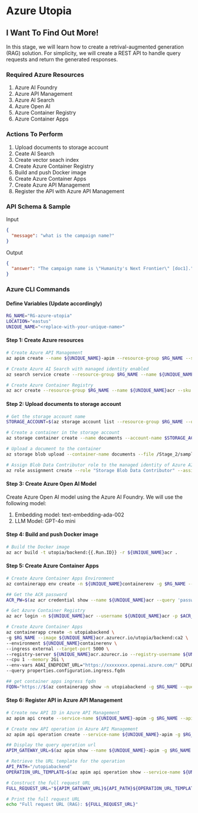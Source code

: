 # Azure Utopia 
## I Want To Find Out More!

In this stage, we will learn how to create a retrival-augmented generation (RAG) solution. For simplicity, we will create a REST API to handle query requests and return the generated responses.

### Required Azure Resources
1. Azure AI Foundry
2. Azure API Management
3. Azure AI Search
4. Azure Open AI
5. Azure Container Registry
6. Azure Container Apps

### Actions To Perform
1. Upload documents to storage account
2. Ceate AI Search
3. Create vector seach index
4. Create Azure Container Registry
5. Build and push Docker image
6. Create Azure Container Apps
7. Create Azure API Management
8. Register the API with Azure API Management

### API Schema & Sample
Input
```json
{
  "message": "what is the campaign name?"
}
```
Output
```json
{
  "answer": "The campaign name is \"Humanity's Next Frontier\" [doc1]."
}
```

### Azure CLI Commands
#### Define Variables (Update accordingly)
```bash
RG_NAME="RG-azure-utopia"
LOCATION="eastus"
UNIQUE_NAME="<replace-with-your-unique-name>"
```

#### Step 1: Create Azure resources
```bash
# Create Azure API Management
az apim create --name ${UNIQUE_NAME}-apim --resource-group $RG_NAME --sku-name Consumption --publisher-email utopia@test.com --publisher-name utopia --no-wait

# Create Azure AI Search with managed identity enabled
az search service create --resource-group $RG_NAME --name ${UNIQUE_NAME}search --sku Basic --public-access enabled --identity-type SystemAssigned --no-wait

# Create Azure Container Registry
az acr create --resource-group $RG_NAME --name ${UNIQUE_NAME}acr --sku Basic --admin-enabled true
```

#### Step 2: Upload documents to storage account
```bash
# Get the storage account name
STORAGE_ACCOUNT=$(az storage account list --resource-group $RG_NAME --query "[0].name" -o tsv)

# Create a container in the storage account
az storage container create --name documents --account-name $STORAGE_ACCOUNT

# Upload a document to the container
az storage blob upload --container-name documents --file /Stage_2/sample.txt --name sample.txt --account-name $STORAGE_ACCOUNT

# Assign Blob Data Contributor role to the managed identity of Azure AI Search for azure storage account
az role assignment create --role "Storage Blob Data Contributor" --assignee-object-id $(az search service show --resource-group $RG_NAME --name ${UNIQUE_NAME}search --query identity.principalId -o tsv) --scope $(az storage account show --name $STORAGE_ACCOUNT --resource-group $RG_NAME --query id -o tsv)
```

#### Step 3: Create Azure Open AI Model
Create Azure Open AI model using the Azure AI Foundry. We will use the following model:
1. Embedding model: text-embedding-ada-002
2. LLM Model: GPT-4o mini

#### Step 4: Build and push Docker image
```bash
# Build the Docker image
az acr build -t utopia/backend:{{.Run.ID}} -r ${UNIQUE_NAME}acr .
```

#### Step 5: Create Azure Container Apps
```bash
# Create Azure Container Apps Environment
az containerapp env create -n ${UNIQUE_NAME}containerenv -g $RG_NAME --location $LOCATION

## Get the ACR password
ACR_PW=$(az acr credential show --name ${UNIQUE_NAME}acr --query 'passwords[0].value' --output tsv)

# Get Azure Container Registry
az acr login -n ${UNIQUE_NAME}acr --username ${UNIQUE_NAME}acr -p $ACR_PW

# Create Azure Container Apps
az containerapp create -n utopiabackend \
-g $RG_NAME --image ${UNIQUE_NAME}acr.azurecr.io/utopia/backend:ca2 \
--environment ${UNIQUE_NAME}containerenv \
--ingress external --target-port 5000 \
--registry-server ${UNIQUE_NAME}acr.azurecr.io --registry-username ${UNIQUE_NAME}acr --registry-password $ACR_PW \
--cpu 1 --memory 2Gi \
--env-vars AOAI_ENDPOINT_URL="https://xxxxxxxx.openai.azure.com/" DEPLOYMENT_NAME="4o-mini" SEARCH_ENDPOINT="https://xxxxxxxx.search.windows.net" SEARCH_KEY="xxxxxxxx" SEARCH_INDEX_NAME="utopia-index" AZURE_OPENAI_API_KEY="xxxxxxxx" EMBEDDING_DEPLOYMENT_NAME="text-embedding-ada-002" \
--query properties.configuration.ingress.fqdn

## get container apps ingress fqdn
FQDN="https://$(az containerapp show -n utopiabackend -g $RG_NAME --query properties.configuration.ingress.fqdn --output tsv)"
```

#### Step 6: Register API in Azure API Management
```bash
# Create new API ID in Azure API Management
az apim api create --service-name ${UNIQUE_NAME}-apim -g $RG_NAME --api-id utopiabackend --api-type http --path /utopiabackend --display-name utopiabackend --service-url $FQDN --protocols https --subscription-required false

# Create new API operation in Azure API Management
az apim api operation create --service-name ${UNIQUE_NAME}-apim -g $RG_NAME --api-id utopiabackend --operation-id query --display-name query --method POST --url-template "/query"

## Display the query operation url
APIM_GATEWAY_URL=$(az apim show --name ${UNIQUE_NAME}-apim -g $RG_NAME --query gatewayUrl --output tsv)

# Retrieve the URL template for the operation
API_PATH="/utopiabackend"
OPERATION_URL_TEMPLATE=$(az apim api operation show --service-name ${UNIQUE_NAME}-apim -g $RG_NAME --api-id utopiabackend --operation-id query --query urlTemplate --output tsv)

# Construct the full request URL
FULL_REQUEST_URL="${APIM_GATEWAY_URL}${API_PATH}${OPERATION_URL_TEMPLATE}"

# Print the full request URL
echo "Full request URL (RAG): ${FULL_REQUEST_URL}"
```

